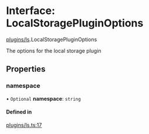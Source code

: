 # Interface: LocalStoragePluginOptions

[plugins/ls](../modules/plugins_ls.md).LocalStoragePluginOptions

The options for the local storage plugin

## Properties

### <a id="namespace" name="namespace"></a> namespace

• `Optional` **namespace**: `string`

#### Defined in

[plugins/ls.ts:17](https://github.com/jakguru/vueprint/blob/cca61f2/plugins/ls.ts#L17)
